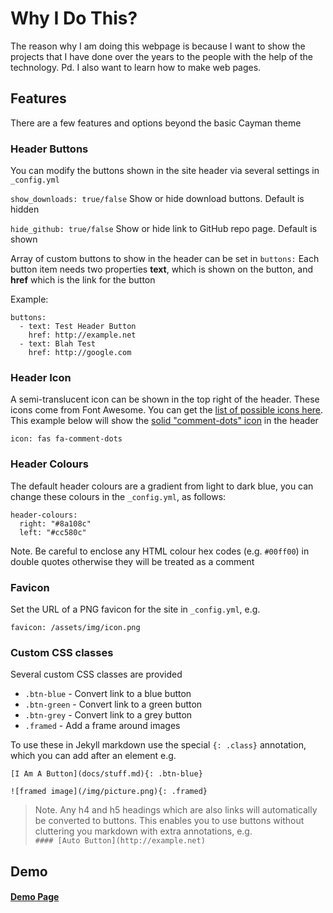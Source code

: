 # Why I Do This?
The reason why I am doing this webpage is because I want to show the projects that I have done over the years to the people with the help of the technology. Pd. I also want to learn how to make web pages.

## Features
There are a few features and options beyond the basic Cayman theme

### Header Buttons
You can modify the buttons shown in the site header via several settings in `_config.yml`

`show_downloads: true/false` Show or hide download buttons. Default is hidden

`hide_github: true/false` Show or hide link to GitHub repo page. Default is shown

Array of custom buttons to show in the header can be set in `buttons:` Each button item needs two properties **text**, which is shown on the button, and **href** which is the link for the button 

Example:
```
buttons:
  - text: Test Header Button
    href: http://example.net
  - text: Blah Test
    href: http://google.com
```

### Header Icon
A semi-translucent icon can be shown in the top right of the header. These icons come from Font Awesome. You can get the [list of possible icons here](https://fontawesome.com/icons?d=gallery&m=free). This example below will show the [solid "comment-dots" icon](https://fontawesome.com/icons/comment-dots?style=solid) in the header
```
icon: fas fa-comment-dots
```

### Header Colours
The default header colours are a gradient from light to dark blue, you can change these colours in the `_config.yml`, as follows:
```
header-colours: 
  right: "#8a108c"
  left: "#cc580c"
```
Note. Be careful to enclose any HTML colour hex codes (e.g. `#00ff00`) in double quotes otherwise they will be treated as a comment


### Favicon
Set the URL of a PNG favicon for the site in `_config.yml`, e.g.
```
favicon: /assets/img/icon.png
```

### Custom CSS classes
Several custom CSS classes are provided
- `.btn-blue` - Convert link to a blue button
- `.btn-green` - Convert link to a green button
- `.btn-grey` - Convert link to a grey button
- `.framed` - Add a frame around images

To use these in Jekyll markdown use the special `{: .class}` annotation, which you can add after an element e.g.

```
[I Am A Button](docs/stuff.md){: .btn-blue}

![framed image](/img/picture.png){: .framed}
```

> Note. Any h4 and h5 headings which are also links will automatically be converted to buttons. This enables you to use buttons without cluttering you markdown with extra annotations, e.g.  
> `#### [Auto Button](http://example.net)`

## Demo

#### [Demo Page](demo)


